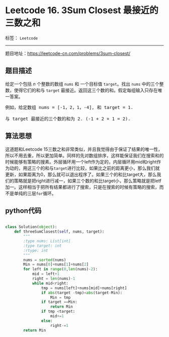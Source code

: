 ﻿# Leetcode 16. 3Sum Closest 最接近的三数之和

标签： `Leetcode`

---

题目地址：https://leetcode-cn.com/problems/3sum-closest/  

## 题目描述  
<p>给定一个包括&nbsp;<em>n</em> 个整数的数组&nbsp;<code>nums</code><em>&nbsp;</em>和 一个目标值&nbsp;<code>target</code>。找出&nbsp;<code>nums</code><em>&nbsp;</em>中的三个整数，使得它们的和与&nbsp;<code>target</code>&nbsp;最接近。返回这三个数的和。假定每组输入只存在唯一答案。</p>

<pre>例如，给定数组 nums = [-1，2，1，-4], 和 target = 1.

与 target 最接近的三个数的和为 2. (-1 + 2 + 1 = 2).
</pre>  

## 算法思想  

这道题和Leetcode 15三数之和非常类似，并且我觉得由于保证了结果的唯一性，所以不用去重，所以更加简单。同样的先对数组排序，这样能保证我们在搜索和的时候能够有策略的搜素。外层循环用一个left作为定的，内层循环用mid和right作为动的，用这三个的和与`target`进行比较，如果比之前的距离更小，那么我们就更新，如果距离为0，那么就可以退出程序了。如果三个的和比target大，那么我们的策略就是把right进行减一，如果三个数的和比target小，那么策略就是把letf加一。这样相当于把所有结果都进行了搜索，只是在搜索的时候有策略的搜索，而不是单纯的三层`for`循环。   

## python代码  

```python

class Solution(object):
    def threeSumClosest(self, nums, target):
        """
        :type nums: List[int]
        :type target: int
        :rtype: int
        """
        nums = sorted(nums)
        Min = nums[0]+nums[1]+nums[2]
        for left in range(0,len(nums)-2):
            mid = left+1
            right = len(nums)-1
            while mid<right:
                tmp = nums[left]+nums[mid]+nums[right]
                if abs(target -tmp)<abs(target-Min):
                    Min = tmp
                if target ==Min:
                    return Min
                if tmp <target:
                    mid+=1
                else:
                    right-=1
        return Min
        
```






